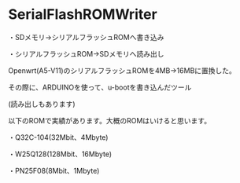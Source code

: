 # SerialFlashROMWriter
・SDメモリ→シリアルフラッシュROMへ書き込み

・シリアルフラッシュROM→SDメモリへ読み出し



Openwrt(A5-V11)のシリアルフラッシュROMを4MB→16MBに置換した。

その際に、ARDUINOを使って、u-bootを書き込んだツール

(読み出しもあります)


  以下のROMで実績があります。大概のROMはいけると思います。

・Q32C-104(32Mbit、4Mbyte)

・W25Q128(128Mbit、16Mbyte)

・PN25F08(8Mbit、1Mbyte)
